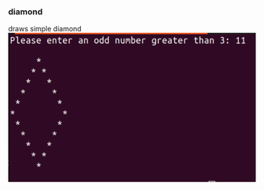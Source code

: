 ### diamond
draws simple diamond   
![diamond](https://github.com/trosck/Pascal/blob/main/diamond/diamond.png?raw=true)
